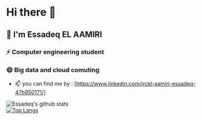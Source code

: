 # Hi there 👋
## 💬 I'm Essadeq EL AAMIRI
### ⚡ Computer engineering student
### 😄 Big data and cloud comuting
<!--
**edssadeq/edssadeq** is a ✨ _special_ ✨ repository because its `README.md` (this file) appears on your GitHub profile.

Here are some ideas to get you started:

- 🔭 I’m currently working on ...
- 🌱 I’m currently learning ...
- 👯 I’m looking to collaborate on ...
- 🤔 I’m looking for help with ...
- 💬 Ask me about ...
- 📫 How to reach me: ...
- 😄 Pronouns: ...
- ⚡ Fun fact: ...
-->


- 📫 you can find me by : [https://www.linkedin.com/in/el-aamiri-essadeq-47b950171/]

![Essadeq's github stats](https://github-readme-stats.vercel.app/api?username=edssadeq)  
[![Top Langs](https://github-readme-stats.vercel.app/api/top-langs/?username=edssadeq)](https://github.com/edssadeq/github-readme-stats)

